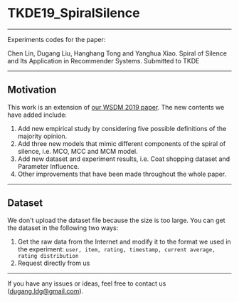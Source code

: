 # TKDE19_SpiralSilence
---
Experiments codes for the paper:

Chen Lin, Dugang Liu, Hanghang Tong and Yanghua Xiao. Spiral of Silence and Its Application in Recommender Systems. Submitted to TKDE

<!--**Please cite our TKDE paper if you use our codes. Thanks!**-->

---
## Motivation
This work is an extension of [our WSDM 2019 paper](https://dgliu.github.io/paper/wsdm19_spiral_of_silence.pdf). The new contents we have added include:

1. Add new empirical study by considering five possible definitions of the majority opinion.
2. Add three new models that mimic different components of the spiral of silence, i.e. MCO, MCC and MCM model.
3. Add new dataset and experiment results, i.e. Coat shopping dataset and Parameter Influence.
4. Other improvements that have been made throughout the whole paper.

---
## Dataset
We don't upload the dataset file because the size is too large. You can get the dataset in the following two ways:

1. Get the raw data from the Internet and modify it to the format we used in the experiment: `user, item, rating, timestamp, current average, rating distribution`
2. Request directly from us

---
If you have any issues or ideas, feel free to contact us (<dugang.ldg@gmail.com>).